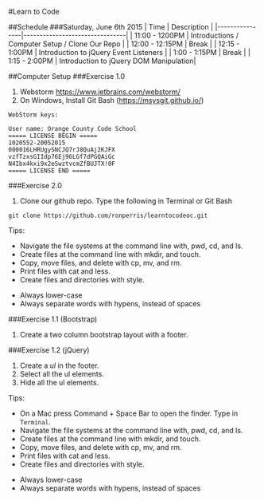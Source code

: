 #Learn to Code

##Schedule
###Saturday, June 6th 2015
| Time | Description |
|----------------|--------------------------------|
| 11:00 - 1200PM | Introductions / Computer Setup / Clone Our Repo |
| 12:00 - 12:15PM | Break |
| 12:15 - 1:00PM | Introduction to jQuery Event Listeners |
| 1:00 - 1:15PM | Break |
| 1:15 - 2:00PM | Introduction to jQuery DOM Manipulation|

##Computer Setup
###Exercise 1.0
1. Webstorm https://www.jetbrains.com/webstorm/
2. On Windows, Install Git Bash (https://msysgit.github.io/)
```
WebStorm keys:

User name: Orange County Code School
===== LICENSE BEGIN =====
1020552-20052015
000016LHRUgySNCJQ7rJ8QuAj2KJFX
vzfTzxsGIIdp76Ej96LGf7dPGQAiGc
N4Ibx4kxi9x2eSwztvcmZfBUJTX!0F
===== LICENSE END =====
```
###Exercise 2.0
1. Clone our github repo.
Type the following in Terminal or Git Bash
```
git clone https://github.com/ronperris/learntocodeoc.git
```

Tips:
* Navigate the file systems at the command line with, pwd, cd, and ls.
* Create files at the command line with mkdir, and touch.
* Copy, move files, and delete with cp, mv, and rm.
* Print files with cat and less.
* Create files and directories with style.
- Always lower-case
- Always separate words with hypens, instead of spaces

###Exercise 1.1 (Bootstrap)
1. Create a two column bootstrap layout with a footer.

###Exercise 1.2 (jQuery)
1. Create a *ul* in the footer.
2. Select all the ul elements.
3. Hide all the ul elements.

Tips:
* On a Mac press Command + Space Bar to open the finder. Type in `Terminal`.
* Navigate the file systems at the command line with, pwd, cd, and ls.
* Create files at the command line with mkdir, and touch.
* Copy, move files, and delete with cp, mv, and rm.
* Print files with cat and less.
* Create files and directories with style.
- Always lower-case
- Always separate words with hypens, instead of spaces
